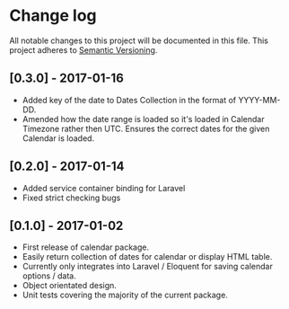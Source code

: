 # Change log

All notable changes to this project will be documented in this file.
This project adheres to [Semantic Versioning](http://semver.org/).

## [0.3.0] - 2017-01-16

* Added key of the date to Dates Collection in the format of YYYY-MM-DD.
* Amended how the date range is loaded so it's loaded in Calendar Timezone rather then UTC. Ensures the correct dates for the given Calendar is loaded.

## [0.2.0] - 2017-01-14

* Added service container binding for Laravel
* Fixed strict checking bugs

## [0.1.0] - 2017-01-02

* First release of calendar package.
* Easily return collection of dates for calendar or display HTML table.
* Currently only integrates into Laravel / Eloquent for saving calendar options / data.
* Object orientated design.
* Unit tests covering the majority of the current package.
